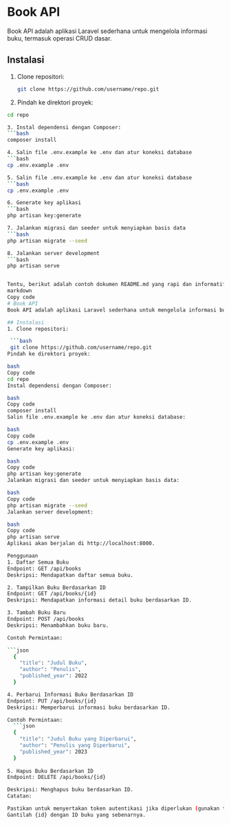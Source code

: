 # Book API
Book API adalah aplikasi Laravel sederhana untuk mengelola informasi buku, termasuk operasi CRUD dasar.

## Instalasi
1. Clone repositori:
   ```bash
   git clone https://github.com/username/repo.git

2. Pindah ke direktori proyek:
  ```bash
  cd repo

3. Instal dependensi dengan Composer:
  ```bash
  composer install

4. Salin file .env.example ke .env dan atur koneksi database
  ```bash
  cp .env.example .env

5. Salin file .env.example ke .env dan atur koneksi database
  ```bash
  cp .env.example .env

6. Generate key aplikasi
  ```bash
  php artisan key:generate

7. Jalankan migrasi dan seeder untuk menyiapkan basis data
  ```bash
  php artisan migrate --seed

8. Jalankan server development
  ```bash
  php artisan serve


Tentu, berikut adalah contoh dokumen README.md yang rapi dan informatif untuk API Book menggunakan Laravel:
markdown
Copy code
# Book API
Book API adalah aplikasi Laravel sederhana untuk mengelola informasi buku, termasuk operasi CRUD dasar.

## Instalasi
1. Clone repositori:

   ```bash
   git clone https://github.com/username/repo.git
Pindah ke direktori proyek:

bash
Copy code
cd repo
Instal dependensi dengan Composer:

bash
Copy code
composer install
Salin file .env.example ke .env dan atur koneksi database:

bash
Copy code
cp .env.example .env
Generate key aplikasi:

bash
Copy code
php artisan key:generate
Jalankan migrasi dan seeder untuk menyiapkan basis data:

bash
Copy code
php artisan migrate --seed
Jalankan server development:

bash
Copy code
php artisan serve
Aplikasi akan berjalan di http://localhost:8000.

Penggunaan
1. Daftar Semua Buku
Endpoint: GET /api/books
Deskripsi: Mendapatkan daftar semua buku.

2. Tampilkan Buku Berdasarkan ID
Endpoint: GET /api/books/{id}
Deskripsi: Mendapatkan informasi detail buku berdasarkan ID.

3. Tambah Buku Baru
Endpoint: POST /api/books
Deskripsi: Menambahkan buku baru.

Contoh Permintaan:

```json
    {
      "title": "Judul Buku",
      "author": "Penulis",
      "published_year": 2022
    }

4. Perbarui Informasi Buku Berdasarkan ID
Endpoint: PUT /api/books/{id}
Deskripsi: Memperbarui informasi buku berdasarkan ID.

Contoh Permintaan:
    ```json
    {
      "title": "Judul Buku yang Diperbarui",
      "author": "Penulis yang Diperbarui",
      "published_year": 2023
    }
    
5. Hapus Buku Berdasarkan ID
Endpoint: DELETE /api/books/{id}

Deskripsi: Menghapus buku berdasarkan ID.
Catatan:

Pastikan untuk menyertakan token autentikasi jika diperlukan (gunakan token pengguna yang valid).
Gantilah {id} dengan ID buku yang sebenarnya.